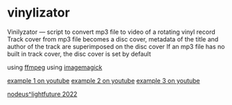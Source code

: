 # vinylizator
Vinilyzator — script to convert mp3 file to video of a rotating vinyl record
Track cover from mp3 file becomes a disc cover, metadata of the title and author of the track are superimposed on the disc cover
If an mp3 file has no built in track cover, the disc cover is set by default

using [ffmpeg](https://ffmpeg.org/)
using [imagemagick](https://imagemagick.org/)

[example 1 on youtube](https://youtu.be/QwEt7cZvQ2o)
[example 2 on youtube](https://youtu.be/nphaZMfzduQ)
[example 3 on youtube](https://youtu.be/BhLRert2kWM)

[nodeus^lightfuture 2022](http://nodeus.ru)